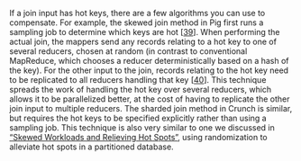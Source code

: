 
If a join input has hot keys, there are a few algorithms you can use to compensate. For example, the
skewed join method in Pig first runs a sampling job to determine which keys are hot
[[39](ch10.html#Manjunath2009bh)]. When performing the actual join, the mappers send any records relating to a hot key
to one of several reducers, chosen at random (in contrast to conventional MapReduce, which chooses a
reducer deterministically based on a hash of the key). For the other input to the join, records
relating to the hot key need to be replicated to all reducers handling that key
[[40](ch10.html#DeWitt1992ws)]. 
This technique spreads the work of handling the hot key over several reducers, which allows it to be
parallelized better, at the cost of having to replicate the other join input to multiple reducers.
The sharded join method in Crunch is similar, but requires the hot keys to be specified explicitly
rather than using a sampling job. This technique is also very similar to one we discussed in
[“Skewed Workloads and Relieving Hot Spots”](ch06.html#sec_partitioning_skew), using randomization to alleviate hot spots in a partitioned database.